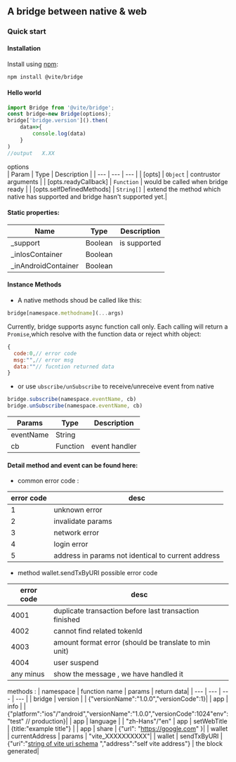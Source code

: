 ## A bridge between native & web  

### Quick start   

#### Installation  

Install using [npm](https://www.npmjs.org/):

```sh
npm install @vite/bridge
```

#### Hello world
```javascript
import Bridge from '@vite/bridge';
const bridge=new Bridge(options);
bridge['bridge.version']().then(
    data=>{
        console.log(data)
    }
)
//output   X.XX
```

options  
| Param | Type | Description |
| --- | --- | --- |
| [opts] | <code>Object</code> | contrustor arguments |
| [opts.readyCallback] | <code>Function</code> | would be called when bridge ready |
| [opts.selfDefinedMethods] | <code>String[]</code> | extend the method  which native has supported and bridge hasn't supported yet.|

#### Static properties:
 | Name | Type | Description |
 | --- | --- | --- |
 | _support | Boolean | is supported |
 | _inIosContainer | Boolean | 
 | _inAndroidContainer | Boolean |

#### Instance Methods
- A native methods shoud be called like this:
```javascript
bridge[namespace.methodname](...args)
```
Currently, bridge supports async function call only.
Each calling will return a `Promise`,which resolve with the function data or reject whith object:
```javascript
{ 
  code:0,// error code 
  msg:"",// error msg
  data:""// fucntion returned data 
}

```
- or use `ubscribe/unSubscribe` to receive/unreceive event from native
```javascript 
bridge.subscribe(namespace.eventName, cb)
bridge.unSubscribe(namespace.eventName, cb)
```
 | Params | Type | Description |
 | --- | --- | --- |
 | eventName | String |  |
 | cb | Function | event handler| 

#### Detail method and event can be found here:
- common error code :  
  
| error code | desc |
| --- | --- |
| 1	| unknown error | 
| 2	| invalidate params	|
| 3	| network error |	
| 4	| login error	|
| 5	| address in params not identical to current address|

- method wallet.sendTxByURI possible error code    
  
| error code | desc |
| --- | --- |
| 4001 | duplicate transaction before last transaction finished |
| 4002	| cannot find related tokenId	|
| 4003	| amount format error (should be translate to min unit)	|
| 4004 | user suspend|
| any minus | show the message , we have handled it |

methods :
| namespace | function name | params | return data|
| --- | --- | --- | --- |
| bridge | version | | {"versionName":"1.0.0","versionCode":1}|
| app | info | |{"platform":"ios"/"android","versionName":"1.0.0","versionCode":1024"env":"test" // production}|
| app | language | | "zh-Hans"/"en"
| app | setWebTitle | {title:"example title"} |
| app | share | {"url": "https://google.com" }|
| wallet | currentAddress | params | "vite_XXXXXXXXXX"|
| wallet | sendTxByURI | {"uri":"[string of vite uri schema](https://vite.wiki/api/vitejs/tool/utils.html#uristringify) ","address":"self vite address"} | the block generated|